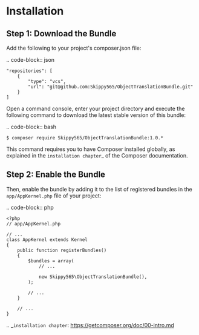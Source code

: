 Installation
============

Step 1: Download the Bundle
---------------------------

Add the following to your project's composer.json file:

.. code-block:: json

    "repositories": [
        {
            "type": "vcs",
            "url": "git@github.com:Skippy565/ObjectTranslationBundle.git"
        }
    ]

Open a command console, enter your project directory and execute the
following command to download the latest stable version of this bundle:

.. code-block:: bash

    $ composer require Skippy565/ObjectTranslationBundle:1.0.*

This command requires you to have Composer installed globally, as explained
in the `installation chapter`_ of the Composer documentation.

Step 2: Enable the Bundle
-------------------------

Then, enable the bundle by adding it to the list of registered bundles
in the ``app/AppKernel.php`` file of your project:

.. code-block:: php

    <?php
    // app/AppKernel.php

    // ...
    class AppKernel extends Kernel
    {
        public function registerBundles()
        {
            $bundles = array(
                // ...

                new Skippy565\ObjectTranslationBundle(),
            );

            // ...
        }

        // ...
    }

.. _`installation chapter`: https://getcomposer.org/doc/00-intro.md
